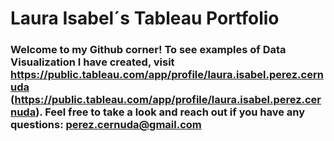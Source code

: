 # Laura Isabel´s Tableau Portfolio

### Welcome to my Github corner! To see examples of Data Visualization I have created, visit https://public.tableau.com/app/profile/laura.isabel.perez.cernuda (https://public.tableau.com/app/profile/laura.isabel.perez.cernuda). Feel free to take a look and reach out if you have any questions: perez.cernuda@gmail.com
